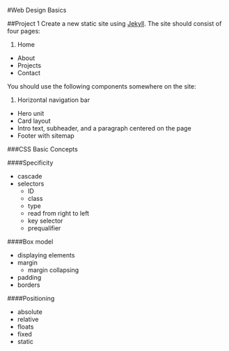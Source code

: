 #Web Design Basics

##Project 1
Create a new static site using [Jekyll](http://jekyllrb.com). The site should
consist of four pages:

1. Home
- About
- Projects
- Contact

You should use the following components somewhere on the site:

1. Horizontal navigation bar
- Hero unit
- Card layout
- Intro text, subheader, and a paragraph centered on the page
- Footer with sitemap

###CSS Basic Concepts

####Specificity

- cascade
- selectors
  - ID
  - class
  - type
  - read from right to left
  - key selector
  - prequalifier

####Box model

- displaying elements
- margin
  - margin collapsing
- padding
- borders

####Positioning

- absolute
- relative
- floats
- fixed
- static
